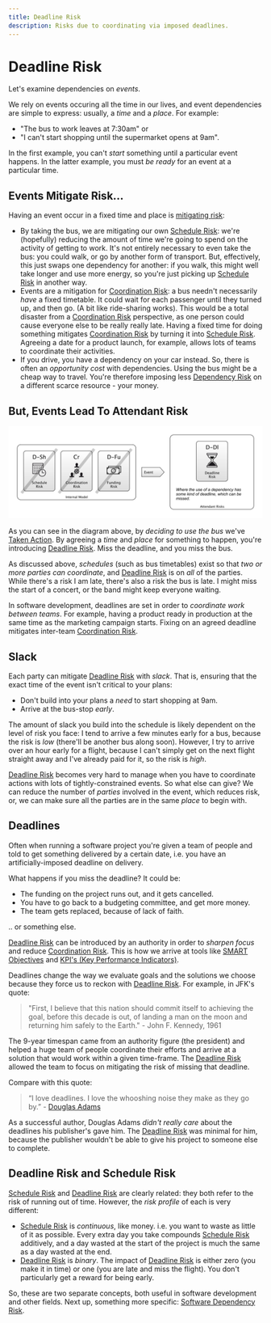 ```yaml
---
title: Deadline Risk
description: Risks due to coordinating via imposed deadlines.
---
```


# Deadline Risk

Let's examine dependencies on _events_.  

We rely on events occuring all the time in our lives, and event dependencies are simple to express: usually, a _time_ and a _place_.   For example:

- "The bus to work leaves at 7:30am" or 
- "I can't start shopping until the supermarket opens at 9am".

In the first example, you can't _start_ something until a particular event happens.  In the latter example, you must _be ready_ for an event at a particular time.

## Events Mitigate Risk...

Having an event occur in a fixed time and place is [mitigating risk](Glossary#Mitigated-Risk):

- By taking the bus, we are mitigating our own [Schedule Risk](Scarcity-Risk#schedule-risk):  we're (hopefully) reducing the amount of time we're going to spend on the activity of getting to work.  It's not entirely necessary to even take the bus:  you could walk, or go by another form of transport.  But, effectively, this just swaps one dependency for another:  if you walk, this might well take longer and use more energy, so you're just picking up [Schedule Risk](Scarcity-Risk#schedule-risk) in another way.
- Events are a mitigation for [Coordination Risk](Coordination-Risk): a bus needn't necessarily _have_ a fixed timetable. It could wait for each passenger until they turned up, and then go.  (A bit like ride-sharing works).  This would be a total disaster from a [Coordination Risk](Coordination-Risk) perspective, as one person could cause everyone else to be really really late.  Having a fixed time for doing something mitigates [Coordination Risk](Coordination-Risk) by turning it into [Schedule Risk](Scarcity-Risk#schedule-risk).  Agreeing a date for a product launch, for example, allows lots of teams to coordinate their activities.
-  If you drive, you have a dependency on your car instead.  So, there is often an _opportunity cost_ with dependencies.  Using the bus might be a cheap way to travel.  You're therefore imposing less [Dependency Risk](Dependency-Risk) on a different scarce resource - your money.

## But, Events Lead To Attendant Risk

![Action Diagram showing risks mitigated by having an _event_](images/generated/risks/deadline/dependency-risk-event.png)

As you can see in the diagram above, by _deciding to use the bus_ we've [Taken Action](Glossary#Taking-Action).  By agreeing a _time_ and _place_ for something to happen, you're introducing [Deadline Risk](Deadline-Risk).  Miss the deadline, and you miss the bus.

As discussed above, _schedules_ (such as bus timetables) exist so that _two or more parties can coordinate_<!-- tweet-end -->, and [Deadline Risk](Deadline-Risk) is on _all_ of the parties.  While there's a risk I am late, there's also a risk the bus is late.  I might miss the start of a concert, or the band might keep everyone waiting.

In software development, deadlines are set in order to _coordinate work between teams_.  For example, having a product ready in production at the same time as the marketing campaign starts.  Fixing on an agreed deadline mitigates inter-team [Coordination Risk](Coordination-Risk).


## Slack

Each party can mitigate [Deadline Risk](Deadline-Risk) with _slack_.  That is, ensuring that the exact time of the event isn't critical to your plans:   

 - Don't build into your plans a _need_ to start shopping at 9am.
 - Arrive at the bus-stop _early_.

The amount of slack you build into the schedule is likely dependent on the level of risk you face:  I tend to arrive a few minutes early for a bus, because the risk is _low_ (there'll be another bus along soon).  However, I try to arrive over an hour early for a flight, because I can't simply get on the next flight straight away and I've already paid for it, so the risk is _high_.
 
[Deadline Risk](Deadline-Risk) becomes very hard to manage when you have to coordinate actions with lots of tightly-constrained events.  So what else can give?  We can reduce the number of _parties_ involved in the event, which reduces risk, or, we can make sure all the parties are in the same _place_ to begin with.  

## Deadlines

Often when running a software project you're given a team of people and told to get something delivered by a certain date, i.e. you have an artificially-imposed deadline on delivery.

What happens if you miss the deadline?  It could be:

 - The funding on the project runs out, and it gets cancelled.
 - You have to go back to a budgeting committee, and get more money.
 - The team gets replaced, because of lack of faith.
 
.. or something else.

[Deadline Risk](Deadline-Risk) can be introduced by an authority in order to _sharpen focus_ and reduce [Coordination Risk](Coordination-Risk).  This is how we arrive at tools like [SMART Objectives](https://en.wikipedia.org/wiki/SMART_criteria) and [KPI's (Key Performance Indicators)](https://en.wikipedia.org/wiki/Performance_indicator).  

Deadlines change the way we evaluate goals and the solutions we choose because they force us to reckon with [Deadline Risk](Deadline-Risk).  For example, in JFK's quote:

> "First, I believe that this nation should commit itself to achieving the goal, before this decade is out, of landing a man on the moon and returning him safely to the Earth." -  John F. Kennedy, 1961

The 9-year timespan came from an authority figure (the president) and helped a huge team of people coordinate their efforts and arrive at a solution that would work within a given time-frame.  The [Deadline Risk](Deadline-Risk) allowed the team to focus on mitigating the risk of missing that deadline.

Compare with this quote:  

> “I love deadlines. I love the whooshing noise they make as they go by.” - [Douglas Adams](https://en.wikipedia.org/wiki/Douglas_Adams)

As a successful author, Douglas Adams _didn't really care_ about the deadlines his publisher's gave him.  The [Deadline Risk](Deadline-Risk) was minimal for him, because the publisher wouldn't be able to give his project to someone else to complete. 

## Deadline Risk and Schedule Risk

[Schedule Risk](Scarcity-Risk#schedule-risk) and [Deadline Risk](Deadline-Risk) are clearly related: they both refer to the risk of running out of time.  However, the _risk profile_ of each is very different:

 - [Schedule Risk](Scarcity-Risk#schedule-risk) is _continuous_, like money.  i.e. you want to waste as little of it as possible.  Every extra day you take compounds [Schedule Risk](Scarcity-Risk#schedule-risk) additively, and a day wasted at the start of the project is much the same as a day wasted at the end.
 - [Deadline Risk](Deadline-Risk) is _binary_.  The impact of [Deadline Risk](Deadline-Risk) is either zero (you make it in time) or one (you are late and miss the flight).  You don't particularly get a reward for being early.
 
So, these are two separate concepts, both useful in software development and other fields.   Next up, something more specific: [Software Dependency Risk](Software-Dependency-Risk).
 
 



